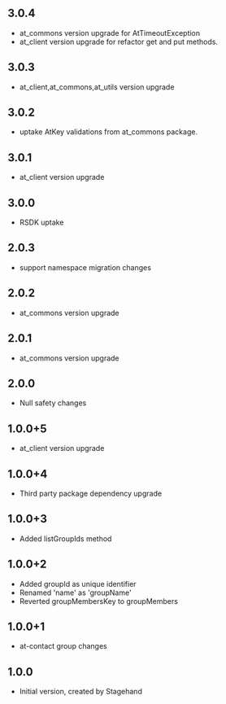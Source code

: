 ## 3.0.4
- at_commons version upgrade for AtTimeoutException 
- at_client version upgrade for refactor get and put methods.
## 3.0.3
- at_client,at_commons,at_utils version upgrade
## 3.0.2
- uptake AtKey validations from at_commons package. 
## 3.0.1
- at_client version upgrade
## 3.0.0
- RSDK uptake
## 2.0.3
- support namespace migration changes
## 2.0.2
- at_commons version upgrade
## 2.0.1
- at_commons version upgrade
## 2.0.0
- Null safety changes
## 1.0.0+5
- at_client version upgrade
## 1.0.0+4
- Third party package dependency upgrade
## 1.0.0+3
- Added listGroupIds method
## 1.0.0+2
- Added groupId as unique identifier 
- Renamed 'name' as 'groupName' 
- Reverted groupMembersKey to groupMembers
## 1.0.0+1
- at-contact group changes
## 1.0.0
- Initial version, created by Stagehand
